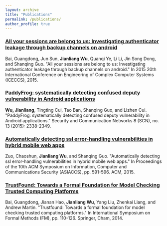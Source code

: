 ```yaml
---
layout: archive
title: "Publications"
permalink: /publications/
author_profile: true
---
```


### [All your sessions are belong to us: Investigating authenticator leakage through backup channels on android](https://ieeexplore.ieee.org/abstract/document/7384230)
Bai, Guangdong, Jun Sun, **Jianliang Wu**, Quanqi Ye, Li Li, Jin Song Dong, and Shanqing Guo. "All your sessions are belong to us: Investigating authenticator leakage through backup channels on android." In 2015 20th International Conference on Engineering of Complex Computer Systems (ICECCS), 2015.


### [PaddyFrog: systematically detecting confused deputy vulnerability in Android applications](https://onlinelibrary.wiley.com/doi/full/10.1002/sec.1179)
**Wu, Jianliang**, Tingting Cui, Tao Ban, Shanqing Guo, and Lizhen Cui. "PaddyFrog: systematically detecting confused deputy vulnerability in Android applications." Security and Communication Networks 8 (SCN), no. 13 (2015): 2338-2349.


### [Automatically detecting ssl error-handling vulnerabilities in hybrid mobile web apps](https://dl.acm.org/citation.cfm?id=2714583)
Zuo, Chaoshun, **Jianliang Wu**, and Shanqing Guo. "Automatically detecting ssl error-handling vulnerabilities in hybrid mobile web apps." In Proceedings of the 10th ACM Symposium on Information, Computer and Communications Security (ASIACCS), pp. 591-596. ACM, 2015.

### [TrustFound: Towards a Formal Foundation for Model Checking Trusted Computing Platforms](https://link.springer.com/chapter/10.1007/978-3-319-06410-9_8)
Bai, Guangdong, Jianan Hao, **Jianliang Wu**, Yang Liu, Zhenkai Liang, and Andrew Martin. "Trustfound: Towards a formal foundation for model checking trusted computing platforms." In International Symposium on Formal Methods (FM), pp. 110-126. Springer, Cham, 2014.

